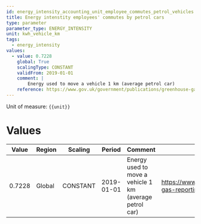 ```yaml
---
id: energy_intensity_accounting_unit_employee_commutes_petrol_vehicles
title: Energy intenstity employees' commutes by petrol cars
type: parameter
parameter_type: ENERGY_INTENSITY
unit: kwh_vehicle_km
tags:
  - energy_intensity
values:
  - value: 0.7228
    global: True
    scalingType: CONSTANT
    validFrom: 2019-01-01
    comment: |
        Energy used to move a vehicle 1 km (average petrol car)
    reference: https://www.gov.uk/government/publications/greenhouse-gas-reporting-conversion-factors-2020
---
```



Unit of measure: `{{unit}}`


# Values


| Value | Region | Scaling | Period | Comment | Reference |
|-------|--------|---------|--------|---------|-----------|
| 0.7228 | Global | CONSTANT | 2019-01-01 | Energy used to move a vehicle 1 km (average petrol car) | https://www.gov.uk/government/publications/greenhouse-gas-reporting-conversion-factors-2020 |


